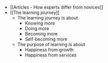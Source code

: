 - [[Articles - How experts differ from novices]]
- [[The learning journey]]
    - The learning journey is about
        - Knowing more
        - Doing more
        - Becoming more
        - Self-becoming more
    - The purpose of learning is about
        - Happiness from growth
        - Happiness from services
